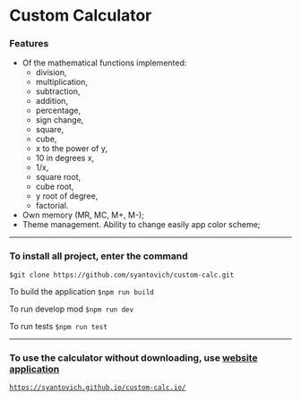 # Custom Calculator

### Features

- Of the mathematical functions implemented:
  - division,
  - multiplication,
  - subtraction,
  - addition,
  - percentage,
  - sign change,
  - square,
  - cube,
  - x to the power of y,
  - 10 in
    degrees x,
  - 1/x,
  - square root,
  - cube root,
  - y root of degree,
  - factorial.
- Own memory (MR, MC, M+, M-);
- Theme management. Ability to change easily
  app color scheme;

---

### To install all project, enter the command

`$git clone https://github.com/syantovich/custom-calc.git`

To build the application
`$npm run build`

To run develop mod `$npm run dev`

To run tests `$npm run test`

-----

### To use the calculator without downloading, use [website application](https://syantovich.github.io/custom-calc.io/)

[`https://syantovich.github.io/custom-calc.io/`](https://syantovich.github.io/custom-calc.io/)